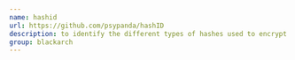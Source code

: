 ```yaml
---
name: hashid
url: https://github.com/psypanda/hashID
description: to identify the different types of hashes used to encrypt data. URL : https://github.com/psypanda/hashID Groups : blackarch blackarch-crypto
group: blackarch
---
```

